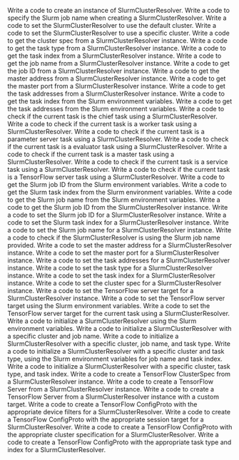 Write a code to create an instance of SlurmClusterResolver.
Write a code to specify the Slurm job name when creating a SlurmClusterResolver.
Write a code to set the SlurmClusterResolver to use the default cluster.
Write a code to set the SlurmClusterResolver to use a specific cluster.
Write a code to get the cluster spec from a SlurmClusterResolver instance.
Write a code to get the task type from a SlurmClusterResolver instance.
Write a code to get the task index from a SlurmClusterResolver instance.
Write a code to get the job name from a SlurmClusterResolver instance.
Write a code to get the job ID from a SlurmClusterResolver instance.
Write a code to get the master address from a SlurmClusterResolver instance.
Write a code to get the master port from a SlurmClusterResolver instance.
Write a code to get the task addresses from a SlurmClusterResolver instance.
Write a code to get the task index from the Slurm environment variables.
Write a code to get the task addresses from the Slurm environment variables.
Write a code to check if the current task is the chief task using a SlurmClusterResolver.
Write a code to check if the current task is a worker task using a SlurmClusterResolver.
Write a code to check if the current task is a parameter server task using a SlurmClusterResolver.
Write a code to check if the current task is a evaluator task using a SlurmClusterResolver.
Write a code to check if the current task is a master task using a SlurmClusterResolver.
Write a code to check if the current task is a service task using a SlurmClusterResolver.
Write a code to check if the current task is a TensorFlow server task using a SlurmClusterResolver.
Write a code to get the Slurm job ID from the Slurm environment variables.
Write a code to get the Slurm task index from the Slurm environment variables.
Write a code to get the Slurm job name from the Slurm environment variables.
Write a code to get the Slurm job ID from the SlurmClusterResolver instance.
Write a code to set the Slurm job ID for a SlurmClusterResolver instance.
Write a code to set the Slurm task index for a SlurmClusterResolver instance.
Write a code to set the Slurm job name for a SlurmClusterResolver instance.
Write a code to check if the SlurmClusterResolver is using the Slurm job name provided.
Write a code to set the master address for a SlurmClusterResolver instance.
Write a code to set the master port for a SlurmClusterResolver instance.
Write a code to set the task addresses for a SlurmClusterResolver instance.
Write a code to set the task type for a SlurmClusterResolver instance.
Write a code to set the task index for a SlurmClusterResolver instance.
Write a code to set the cluster spec for a SlurmClusterResolver instance.
Write a code to set the TensorFlow server target for a SlurmClusterResolver instance.
Write a code to set the TensorFlow server target using the Slurm environment variables.
Write a code to set the TensorFlow server target for the current task using a SlurmClusterResolver.
Write a code to initialize a SlurmClusterResolver using the Slurm environment variables.
Write a code to initialize a SlurmClusterResolver with a specific cluster and job name.
Write a code to initialize a SlurmClusterResolver with a specific cluster, job name, and task type.
Write a code to initialize a SlurmClusterResolver with a specific cluster and task type, using the Slurm environment variables for job name and task index.
Write a code to initialize a SlurmClusterResolver with a specific cluster, task type, and task index.
Write a code to create a TensorFlow ClusterSpec from a SlurmClusterResolver instance.
Write a code to create a TensorFlow Server from a SlurmClusterResolver instance.
Write a code to create a TensorFlow Server from a SlurmClusterResolver instance with a custom target.
Write a code to create a TensorFlow ConfigProto with the appropriate device filters for a SlurmClusterResolver.
Write a code to create a TensorFlow ConfigProto with the appropriate session target for a SlurmClusterResolver.
Write a code to create a TensorFlow ConfigProto with the appropriate cluster specification for a SlurmClusterResolver.
Write a code to create a TensorFlow ConfigProto with the appropriate task type and index for a SlurmClusterResolver.